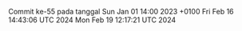 Commit ke-55 pada tanggal Sun Jan 01 14:00 2023 +0100
Fri Feb 16 14:43:06 UTC 2024
Mon Feb 19 12:17:21 UTC 2024
